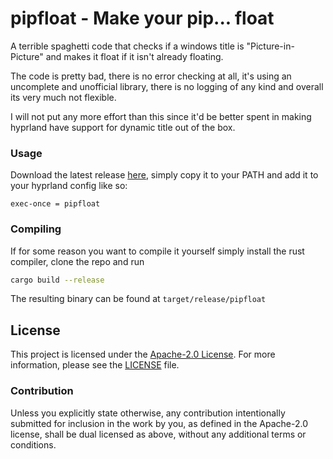 # pipfloat - Make your pip... float

A terrible spaghetti code that checks if a windows title is "Picture-in-Picture"
and makes it float if it isn't already floating.

The code is pretty bad, there is no error checking at all, it's using an
uncomplete and unofficial library, there is no logging of any kind and overall
its very much not flexible.

I will not put any more effort than this since it'd be better spent in making
hyprland have support for dynamic title out of the box.

### Usage

Download the latest release
[here](https://github.com/morr0ne/pipfloat/releases/latest/download/pipfloat),
simply copy it to your PATH and add it to your hyprland config like so:

```
exec-once = pipfloat
```

### Compiling

If for some reason you want to compile it yourself simply install the rust
compiler, clone the repo and run

```bash
cargo build --release
```

The resulting binary can be found at `target/release/pipfloat`

## License

This project is licensed under the
[Apache-2.0 License](http://www.apache.org/licenses/LICENSE-2.0). For more
information, please see the [LICENSE](LICENSE) file.

### Contribution

Unless you explicitly state otherwise, any contribution intentionally submitted
for inclusion in the work by you, as defined in the Apache-2.0 license, shall be
dual licensed as above, without any additional terms or conditions.
